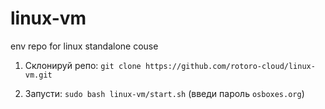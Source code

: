 # linux-vm
env repo for linux standalone couse


1. Склонируй репо: `git clone https://github.com/rotoro-cloud/linux-vm.git`

2. Запусти: `sudo bash linux-vm/start.sh` (введи пароль `osboxes.org`)
